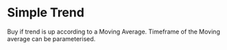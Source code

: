 # Simple Trend
Buy if trend is up according to a Moving Average. Timeframe of the Moving average can be parameterised.
